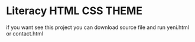 # Literacy HTML CSS THEME
if you want see this project you can download source file and run yeni.html or contact.html